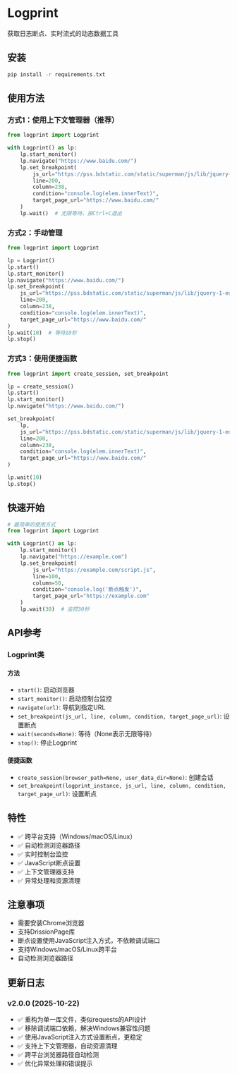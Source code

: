 # Logprint

获取日志断点、实时流式的动态数据工具

## 安装

```bash
pip install -r requirements.txt
```

## 使用方法

### 方式1：使用上下文管理器（推荐）

```python
from logprint import Logprint

with Logprint() as lp:
    lp.start_monitor()
    lp.navigate("https://www.baidu.com/")
    lp.set_breakpoint(
        js_url="https://pss.bdstatic.com/static/superman/js/lib/jquery-1-edb203c114.10.2.js",
        line=200,
        column=238,
        condition="console.log(elem.innerText)",
        target_page_url="https://www.baidu.com/"
    )
    lp.wait()  # 无限等待，按Ctrl+C退出
```

### 方式2：手动管理

```python
from logprint import Logprint

lp = Logprint()
lp.start()
lp.start_monitor()
lp.navigate("https://www.baidu.com/")
lp.set_breakpoint(
    js_url="https://pss.bdstatic.com/static/superman/js/lib/jquery-1-edb203c114.10.2.js",
    line=200,
    column=238,
    condition="console.log(elem.innerText)",
    target_page_url="https://www.baidu.com/"
)
lp.wait(10)  # 等待10秒
lp.stop()
```

### 方式3：使用便捷函数

```python
from logprint import create_session, set_breakpoint

lp = create_session()
lp.start()
lp.start_monitor()
lp.navigate("https://www.baidu.com/")

set_breakpoint(
    lp,
    js_url="https://pss.bdstatic.com/static/superman/js/lib/jquery-1-edb203c114.10.2.js",
    line=200,
    column=238,
    condition="console.log(elem.innerText)",
    target_page_url="https://www.baidu.com/"
)

lp.wait(10)
lp.stop()
```

## 快速开始

```python
# 最简单的使用方式
from logprint import Logprint

with Logprint() as lp:
    lp.start_monitor()
    lp.navigate("https://example.com")
    lp.set_breakpoint(
        js_url="https://example.com/script.js",
        line=100,
        column=50,
        condition="console.log('断点触发')",
        target_page_url="https://example.com"
    )
    lp.wait(30)  # 监控30秒
```

## API参考

### Logprint类

#### 方法

- `start()`: 启动浏览器
- `start_monitor()`: 启动控制台监控
- `navigate(url)`: 导航到指定URL
- `set_breakpoint(js_url, line, column, condition, target_page_url)`: 设置断点
- `wait(seconds=None)`: 等待（None表示无限等待）
- `stop()`: 停止Logprint

#### 便捷函数

- `create_session(browser_path=None, user_data_dir=None)`: 创建会话
- `set_breakpoint(logprint_instance, js_url, line, column, condition, target_page_url)`: 设置断点

## 特性

- ✅ 跨平台支持（Windows/macOS/Linux）
- ✅ 自动检测浏览器路径
- ✅ 实时控制台监控
- ✅ JavaScript断点设置
- ✅ 上下文管理器支持
- ✅ 异常处理和资源清理

## 注意事项

- 需要安装Chrome浏览器
- 支持DrissionPage库
- 断点设置使用JavaScript注入方式，不依赖调试端口
- 支持Windows/macOS/Linux跨平台
- 自动检测浏览器路径

## 更新日志

### v2.0.0 (2025-10-22)
- ✅ 重构为单一库文件，类似requests的API设计
- ✅ 移除调试端口依赖，解决Windows兼容性问题
- ✅ 使用JavaScript注入方式设置断点，更稳定
- ✅ 支持上下文管理器，自动资源清理
- ✅ 跨平台浏览器路径自动检测
- ✅ 优化异常处理和错误提示
